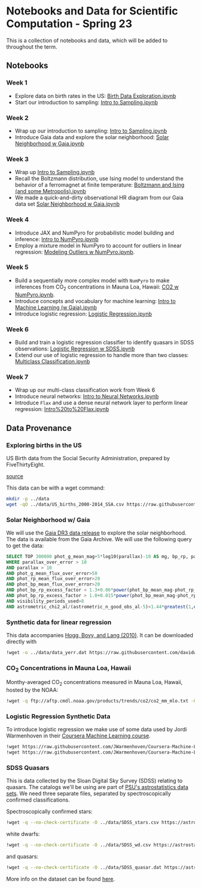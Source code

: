 # Notebooks and Data for Scientific Computation - Spring 23

This is a collection of notebooks and data, which will be added to throughout the term.

## Notebooks

### Week 1

* Explore data on birth rates in the US: [Birth Data Exploration.ipynb](notebooks/Birth%20Data%20Exploration.ipynb)
* Start our introduction to sampling: [Intro to Sampling.ipynb](notebooks/Intro%20to%20Sampling.ipynb)

### Week 2

* Wrap up our introduction to sampling: [Intro to Sampling.ipynb](notebooks/Intro%20to%20Sampling.ipynb)
* Introduce Gaia data and explore the solar neighborhood: [Solar Neighborhood w Gaia.ipynb](notebooks/Solar%20Neighborhood%20w%20Gaia.ipynb)

### Week 3

* Wrap up [Intro to Sampling.ipynb](notebooks/Intro%20to%20Sampling.ipynb)
* Recall the Boltzmann distribution, use Ising model to understand the behavior of a ferromagnet at finite temperature: [Boltzmann and Ising (and some Metropolis).ipynb](notebooks/Boltzmann%20and%20Ising%20(and%20some%20Metropolis).ipynb)
* We made a quick-and-dirty observational HR diagram from our Gaia data set [Solar Neighborhood w Gaia.ipynb](notebooks/Solar%20Neighborhood%20w%20Gaia.ipynb)

### Week 4

* Introduce JAX and NumPyro for probabilistic model building and inference: [Intro to NumPyro.ipynb](notebooks/Intro%20to%20NumPyro.ipynb)
* Employ a mixture model in NumPyro to account for outliers in linear regression: [Modeling Outliers w NumPyro.ipynb](notebooks/Modeling%20Outliers%20w%20NumPyro.ipynb).

### Week 5

* Build a sequentially more complex model with `NumPyro` to make inferences from CO<sub>2</sub> concentrations in Mauna Loa, Hawaii: [CO2 w NumPyro.ipynb](notebooks/CO2%20w%20NumPyro.ipynb).
* Introduce concepts and vocabulary for machine learning: [Intro to Machine Learning (w Gaia).ipynb](notebooks/Intro%20to%20Machine%20Learning%20(w%20Gaia).ipynb)
* Introduce logistic regression: [Logistic Regression.ipynb](notebooks/Logistic%20Regression.ipynb)

### Week 6

* Build and train a logistic regression classifier to identify quasars in SDSS observations: [Logistic Regression w SDSS.ipynb](notebooks/Logistic%20Regression%20w%20SDSS.ipynb)
* Extend our use of logistic regression to handle more than two classes: [Multiclass Classification.ipynb](notebooks/Multiclass%20Classification.ipynb)

### Week 7

* Wrap up our multi-class classification work from Week 6
* Introduce neural networks: [Intro to Neural Networks.ipynb](notebooks/Intro%20to%20Neural%20Networks.ipynb)
* Introduce `Flax` and use a dense neural network layer to perform linear regression: [Intro%20to%20Flax.ipynb](notebooks/Intro%20to%20Flax.ipynb)

## Data Provenance

### Exploring births in the US

US Birth data from the Social Security Administration, prepared by FiveThirtyEight.

[source](https://github.com/fivethirtyeight/data/tree/master/births)

This data can be with a wget command:

```bash
mkdir -p ../data
wget -qO ../data/US_births_2000-2014_SSA.csv https://raw.githubusercontent.com/fivethirtyeight/data/master/births/US_births_2000-2014_SSA.csv
```

### Solar Neighborhood w/ Gaia

We will use the [Gaia DR3 data release](https://gea.esac.esa.int/archive/) to explore the solar neighborhood. The data is available from the Gaia Archive. We will use the following query to get the data:

```sql
SELECT TOP 300000 phot_g_mean_mag+5*log10(parallax)-10 AS mg, bp_rp, parallax FROM gaiadr3.gaia_source
WHERE parallax_over_error > 10
AND parallax > 10
AND phot_g_mean_flux_over_error>50
AND phot_rp_mean_flux_over_error>20
AND phot_bp_mean_flux_over_error>20
AND phot_bp_rp_excess_factor < 1.3+0.06*power(phot_bp_mean_mag-phot_rp_mean_mag,2)
AND phot_bp_rp_excess_factor > 1.0+0.015*power(phot_bp_mean_mag-phot_rp_mean_mag,2)
AND visibility_periods_used>8
AND astrometric_chi2_al/(astrometric_n_good_obs_al-5)<1.44*greatest(1,exp(-0.4*(phot_g_mean_mag-19.5)))
```

### Synthetic data for linear regression

This data accompanies [Hogg, Bovy, and Lang (2010)](https://arxiv.org/abs/1008.4686).  It can be downloaded directly with

```bash
!wget -o ../data/data_yerr.dat https://raw.githubusercontent.com/davidwhogg/DataAnalysisRecipes/master/straightline/src/data_yerr.dat
```

### CO<sub>2</sub> Concentrations in Mauna Loa, Hawaii

Monthy-averaged CO<sub>2</sub> concentrations measured in Mauna Loa, Hawaii, hosted by the NOAA:

```bash
!wget -q ftp://aftp.cmdl.noaa.gov/products/trends/co2/co2_mm_mlo.txt -O ../data/co2_mm_mlo.txt
```

### Logistic Regression Synthetic Data

To introduce logistic regression we make use of some data used by Jordi Warmenhoven in their [Coursera Machine Learning course](https://github.com/JWarmenhoven/Coursera-Machine-Learning). 
```bash
!wget https://raw.githubusercontent.com/JWarmenhoven/Coursera-Machine-Learning/master/notebooks/data/ex2data1.txt -O ../data/ex2data1.txt
!wget https://raw.githubusercontent.com/JWarmenhoven/Coursera-Machine-Learning/master/notebooks/data/ex2data2.txt -O ../data/ex2data2.txt
```

### SDSS Quasars

This is data collected by the Sloan Digital Sky Survey (SDSS) relating to quasars. The catalogs we'll be using are part of [PSU's astrostatistics data sets](https://astrostatistics.psu.edu/datasets/index.html).  We need three separate files, separated by spectroscopically confirmed classifications.

Spectroscopically confirmed stars:
```bash
!wget -q --no-check-certificate -O ../data/SDSS_stars.csv https://astrostatistics.psu.edu/MSMA/datasets/SDSS_stars.csv
```

white dwarfs:
```bash
!wget -q --no-check-certificate -O ../data/SDSS_wd.csv https://astrostatistics.psu.edu/MSMA/datasets/SDSS_wd.csv
```

and quasars:
```bash
!wget -q --no-check-certificate -O ../data/SDSS_quasar.dat https://astrostatistics.psu.edu/datasets/SDSS_quasar.dat
```

More info on the dataset can be found [here](https://astrostatistics.psu.edu/datasets/SDSS_quasar.html).